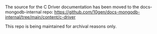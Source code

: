 The source for the C Driver documentation has been moved to the docs-mongodb-internal repo:
https://github.com/10gen/docs-mongodb-internal/tree/main/content/c-driver

This repo is being maintained for archival reasons only.